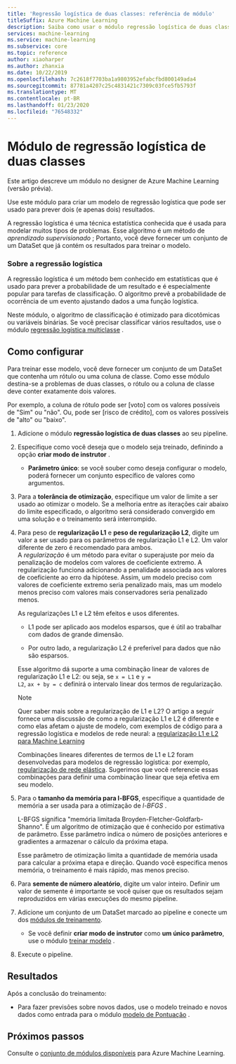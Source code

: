 ```yaml
---
title: 'Regressão logística de duas classes: referência de módulo'
titleSuffix: Azure Machine Learning
description: Saiba como usar o módulo regressão logística de duas classes no Azure Machine Learning para criar um modelo de regressão logística que pode ser usado para prever dois (e apenas dois) resultados.
services: machine-learning
ms.service: machine-learning
ms.subservice: core
ms.topic: reference
author: xiaoharper
ms.author: zhanxia
ms.date: 10/22/2019
ms.openlocfilehash: 7c2618f7703ba1a9803952efabcfbd800149ada4
ms.sourcegitcommit: 87781a4207c25c4831421c7309c03fce5fb5793f
ms.translationtype: MT
ms.contentlocale: pt-BR
ms.lasthandoff: 01/23/2020
ms.locfileid: "76548332"
---
```

# <a name="two-class-logistic-regression-module"></a>Módulo de regressão logística de duas classes

Este artigo descreve um módulo no designer de Azure Machine Learning (versão prévia).

Use este módulo para criar um modelo de regressão logística que pode ser usado para prever dois (e apenas dois) resultados. 

A regressão logística é uma técnica estatística conhecida que é usada para modelar muitos tipos de problemas. Esse algoritmo é um método de *aprendizado supervisionado* ;  Portanto, você deve fornecer um conjunto de um DataSet que já contém os resultados para treinar o modelo.  

### <a name="about-logistic-regression"></a>Sobre a regressão logística  

A regressão logística é um método bem conhecido em estatísticas que é usado para prever a probabilidade de um resultado e é especialmente popular para tarefas de classificação. O algoritmo prevê a probabilidade de ocorrência de um evento ajustando dados a uma função logística.
  
Neste módulo, o algoritmo de classificação é otimizado para dicotômicas ou variáveis binárias. Se você precisar classificar vários resultados, use o módulo [regressão logística multiclasse](./multiclass-logistic-regression.md) .

##  <a name="how-to-configure"></a>Como configurar  

Para treinar esse modelo, você deve fornecer um conjunto de um DataSet que contenha um rótulo ou uma coluna de classe. Como esse módulo destina-se a problemas de duas classes, o rótulo ou a coluna de classe deve conter exatamente dois valores. 

Por exemplo, a coluna de rótulo pode ser [voto] com os valores possíveis de "Sim" ou "não". Ou, pode ser [risco de crédito], com os valores possíveis de "alto" ou "baixo". 
  
1.  Adicione o módulo **regressão logística de duas classes** ao seu pipeline.  
  
2.  Especifique como você deseja que o modelo seja treinado, definindo a opção **criar modo de instrutor** .  
  
    -   **Parâmetro único**: se você souber como deseja configurar o modelo, poderá fornecer um conjunto específico de valores como argumentos.  
  
3.  Para a **tolerância de otimização**, especifique um valor de limite a ser usado ao otimizar o modelo. Se a melhoria entre as iterações cair abaixo do limite especificado, o algoritmo será considerado convergido em uma solução e o treinamento será interrompido.  
  
4.  Para peso de **regularização L1** e **peso de regularização L2**, digite um valor a ser usado para os parâmetros de regularização L1 e L2. Um valor diferente de zero é recomendado para ambos.  
     A *regularização* é um método para evitar o superajuste por meio da penalização de modelos com valores de coeficiente extremo. A regularização funciona adicionando a penalidade associada aos valores de coeficiente ao erro da hipótese. Assim, um modelo preciso com valores de coeficiente extremo seria penalizado mais, mas um modelo menos preciso com valores mais conservadores seria penalizado menos.  
  
     As regularizações L1 e L2 têm efeitos e usos diferentes.  
  
    -   L1 pode ser aplicado aos modelos esparsos, que é útil ao trabalhar com dados de grande dimensão.  
  
    -   Por outro lado, a regularização L2 é preferível para dados que não são esparsos.  
  
     Esse algoritmo dá suporte a uma combinação linear de valores de regularização L1 e L2: ou seja, se <code>x = L1</code> e <code>y = L2</code>, <code>ax + by = c</code> definirá o intervalo linear dos termos de regularização.  
  
    > [!NOTE]
    >  Quer saber mais sobre a regularização de L1 e L2? O artigo a seguir fornece uma discussão de como a regularização L1 e L2 é diferente e como elas afetam o ajuste de modelo, com exemplos de código para a regressão logística e modelos de rede neural: a [regularização L1 e L2 para Machine Learning](https://msdn.microsoft.com/magazine/dn904675.aspx)  
    >
    > Combinações lineares diferentes de termos de L1 e L2 foram desenvolvedas para modelos de regressão logística: por exemplo, [regularização de rede elástica](https://wikipedia.org/wiki/Elastic_net_regularization). Sugerimos que você referencie essas combinações para definir uma combinação linear que seja efetiva em seu modelo.
      
5.  Para o **tamanho da memória para l-BFGS**, especifique a quantidade de memória a ser usada para a otimização de *l-BFGS* .  
  
     L-BFGS significa "memória limitada Broyden-Fletcher-Goldfarb-Shanno". É um algoritmo de otimização que é conhecido por estimativa de parâmetro. Esse parâmetro indica o número de posições anteriores e gradientes a armazenar o cálculo da próxima etapa.  
  
     Esse parâmetro de otimização limita a quantidade de memória usada para calcular a próxima etapa e direção. Quando você especifica menos memória, o treinamento é mais rápido, mas menos preciso.  
  
6.  Para **semente de número aleatório**, digite um valor inteiro. Definir um valor de semente é importante se você quiser que os resultados sejam reproduzidos em várias execuções do mesmo pipeline.  
  
  
8. Adicione um conjunto de um DataSet marcado ao pipeline e conecte um dos [módulos de treinamento](module-reference.md).  
  
    -   Se você definir **criar modo de instrutor** como **um único parâmetro**, use o módulo [treinar modelo](./train-model.md) .  
  
9. Execute o pipeline.  
  
## <a name="results"></a>Resultados

Após a conclusão do treinamento:
 
  
+ Para fazer previsões sobre novos dados, use o modelo treinado e novos dados como entrada para o módulo [modelo de Pontuação](./score-model.md) . 


## <a name="next-steps"></a>Próximos passos

Consulte o [conjunto de módulos disponíveis](module-reference.md) para Azure Machine Learning. 